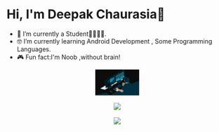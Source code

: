 # Hi, I'm Deepak Chaurasia👋


- 📱  I’m currently a Student👋🏾‍👨‍💻.
- 🤓  I’m currently learning Android Development , Some Programming Languages.
- 🎮  Fun fact:I'm  Noob ,without brain!



<p align="center"><img width="100" src="https://raw.githubusercontent.com/Potential17/Potential17/master/user%20(2).gif"></p>
<p align="center"><a href="https://github.com/DeepakChaurasia30"><img src="https://github-readme-stats.vercel.app/api?username=DeepakChaurasia30&show_icons=true&theme=highcontrast"></a></p>
<p align="center"><a href="https://github.com/DeepakChaurasia30"><img src="https://github-readme-stats.vercel.app/api/top-langs/?username=DeepakChaurasia30&theme=highcontrast&layout=compact"></a></p>



<p align="center"><a href="https://komarev.com/ghpvc/?username=DeepakChaurasia30&color=dc143c"></a></p>
